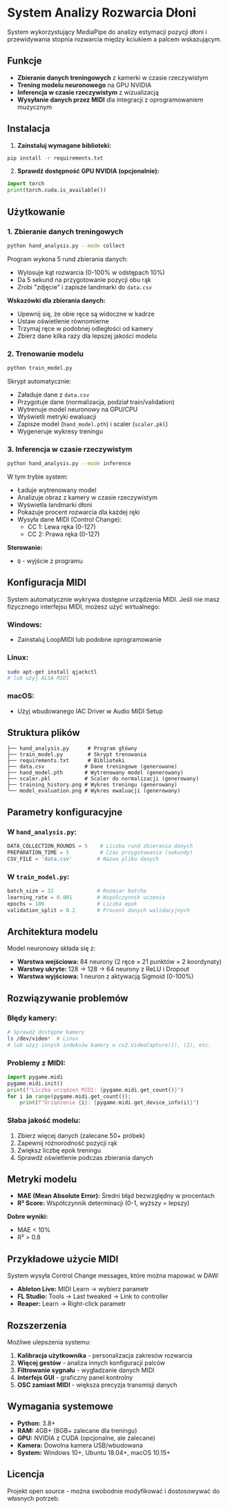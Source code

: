 # System Analizy Rozwarcia Dłoni

System wykorzystujący MediaPipe do analizy estymacji pozycji dłoni i przewidywania stopnia rozwarcia między kciukiem a palcem wskazującym.

## Funkcje

- **Zbieranie danych treningowych** z kamerki w czasie rzeczywistym
- **Trening modelu neuronowego** na GPU NVIDIA
- **Inferencja w czasie rzeczywistym** z wizualizacją
- **Wysyłanie danych przez MIDI** dla integracji z oprogramowaniem muzycznym

## Instalacja

1. **Zainstaluj wymagane biblioteki:**
```bash
pip install -r requirements.txt
```

2. **Sprawdź dostępność GPU NVIDIA (opcjonalnie):**
```python
import torch
print(torch.cuda.is_available())
```

## Użytkowanie

### 1. Zbieranie danych treningowych

```bash
python hand_analysis.py --mode collect
```

Program wykona 5 rund zbierania danych:
- Wylosuje kąt rozwarcia (0-100% w odstępach 10%)
- Da 5 sekund na przygotowanie pozycji obu rąk
- Zrobi "zdjęcie" i zapisze landmarki do `data.csv`

**Wskazówki dla zbierania danych:**
- Upewnij się, że obie ręce są widoczne w kadrze
- Ustaw oświetlenie równomierne
- Trzymaj ręce w podobnej odległości od kamery
- Zbierz dane kilka razy dla lepszej jakości modelu

### 2. Trenowanie modelu

```bash
python train_model.py
```

Skrypt automatycznie:
- Załaduje dane z `data.csv`
- Przygotuje dane (normalizacja, podział train/validation)
- Wytrenuje model neuronowy na GPU/CPU
- Wyświetli metryki ewaluacji
- Zapisze model (`hand_model.pth`) i scaler (`scaler.pkl`)
- Wygeneruje wykresy treningu

### 3. Inferencja w czasie rzeczywistym

```bash
python hand_analysis.py --mode inference
```

W tym trybie system:
- Ładuje wytrenowany model
- Analizuje obraz z kamery w czasie rzeczywistym
- Wyświetla landmarki dłoni
- Pokazuje procent rozwarcia dla każdej ręki
- Wysyła dane MIDI (Control Change):
  - CC 1: Lewa ręka (0-127)
  - CC 2: Prawa ręka (0-127)

**Sterowanie:**
- `Q` - wyjście z programu

## Konfiguracja MIDI

System automatycznie wykrywa dostępne urządzenia MIDI. Jeśli nie masz fizycznego interfejsu MIDI, możesz użyć wirtualnego:

### Windows:
- Zainstaluj LoopMIDI lub podobne oprogramowanie

### Linux:
```bash
sudo apt-get install qjackctl
# lub użyj ALSA MIDI
```

### macOS:
- Użyj wbudowanego IAC Driver w Audio MIDI Setup

## Struktura plików

```
├── hand_analysis.py      # Program główny
├── train_model.py        # Skrypt trenowania
├── requirements.txt      # Biblioteki
├── data.csv             # Dane treningowe (generowane)
├── hand_model.pth       # Wytrenowany model (generowany)
├── scaler.pkl           # Scaler do normalizacji (generowany)
├── training_history.png # Wykres treningu (generowany)
└── model_evaluation.png # Wykres ewaluacji (generowany)
```

## Parametry konfiguracyjne

### W `hand_analysis.py`:
```python
DATA_COLLECTION_ROUNDS = 5    # Liczba rund zbierania danych
PREPARATION_TIME = 5          # Czas przygotowania (sekundy)
CSV_FILE = 'data.csv'        # Nazwa pliku danych
```

### W `train_model.py`:
```python
batch_size = 32              # Rozmiar batcha
learning_rate = 0.001        # Współczynnik uczenia
epochs = 100                 # Liczba epok
validation_split = 0.2       # Procent danych walidacyjnych
```

## Architektura modelu

Model neuronowy składa się z:
- **Warstwa wejściowa:** 84 neurony (2 ręce × 21 punktów × 2 koordynaty)
- **Warstwy ukryte:** 128 → 128 → 64 neurony z ReLU i Dropout
- **Warstwa wyjściowa:** 1 neuron z aktywacją Sigmoid (0-100%)

## Rozwiązywanie problemów

### Błędy kamery:
```bash
# Sprawdź dostępne kamery
ls /dev/video*  # Linux
# lub użyj innych indeksów kamery w cv2.VideoCapture(1), (2), etc.
```

### Problemy z MIDI:
```python
import pygame.midi
pygame.midi.init()
print(f"Liczba urządzeń MIDI: {pygame.midi.get_count()}")
for i in range(pygame.midi.get_count()):
    print(f"Urządzenie {i}: {pygame.midi.get_device_info(i)}")
```

### Słaba jakość modelu:
1. Zbierz więcej danych (zalecane 50+ próbek)
2. Zapewnij różnorodność pozycji rąk
3. Zwiększ liczbę epok treningu
4. Sprawdź oświetlenie podczas zbierania danych

## Metryki modelu

- **MAE (Mean Absolute Error):** Średni błąd bezwzględny w procentach
- **R² Score:** Współczynnik determinacji (0-1, wyższy = lepszy)

**Dobre wyniki:**
- MAE < 10%
- R² > 0.8

## Przykładowe użycie MIDI

System wysyła Control Change messages, które można mapować w DAW:
- **Ableton Live:** MIDI Learn → wybierz parametr
- **FL Studio:** Tools → Last tweaked → Link to controller
- **Reaper:** Learn → Right-click parametr

## Rozszerzenia

Możliwe ulepszenia systemu:
1. **Kalibracja użytkownika** - personalizacja zakresów rozwarcia
2. **Więcej gestów** - analiza innych konfiguracji palców  
3. **Filtrowanie sygnału** - wygładzanie danych MIDI
4. **Interfejs GUI** - graficzny panel kontrolny
5. **OSC zamiast MIDI** - większa precyzja transmisji danych

## Wymagania systemowe

- **Python:** 3.8+
- **RAM:** 4GB+ (8GB+ zalecane dla treningu)
- **GPU:** NVIDIA z CUDA (opcjonalne, ale zalecane)
- **Kamera:** Dowolna kamera USB/wbudowana
- **System:** Windows 10+, Ubuntu 18.04+, macOS 10.15+

## Licencja

Projekt open source - można swobodnie modyfikować i dostosowywać do własnych potrzeb.